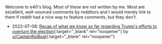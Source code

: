 Welcome to e40's blog.  Most of these are not written by me.  Most are
excellent, well-sourced comments by redditors and I would merely link
to them if reddit had a nice way to feature comments, but they don't.

* 2022-07-08: [Recap of what we know so far regarding Trump's efforts
  to overturn the election](2022-07-08-trump-insurrection.html){:target="_blank" rel="noopener"}
  by [u/CaptainNoBoat](https://www.reddit.com/user/CaptainNoBoat){:target="_blank" rel="noopener"}
